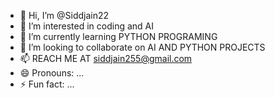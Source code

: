 - 👋 Hi, I’m @Siddjain22
- 👀 I’m interested in coding and AI
- 🌱 I’m currently learning PYTHON  PROGRAMING
- 💞️ I’m looking to collaborate on AI AND PYTHON PROJECTS
- 📫 REACH ME AT siddjain255@gmail.com
- 😄 Pronouns: ...
- ⚡ Fun fact: ...

<!---
Siddjain22/Siddjain22 is a ✨ special ✨ repository because its `README.md` (this file) appears on your GitHub profile.
You can click the Preview link to take a look at your changes.
--->
